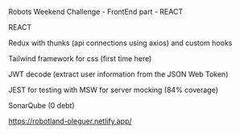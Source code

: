 Robots Weekend Challenge - FrontEnd part - REACT

REACT 

Redux with thunks (api connections using axios) and custom hooks

Tailwind framework for css (first time here) 

JWT decode (extract user information from the JSON Web Token) 

JEST for testing with MSW for server mocking (84% coverage)

SonarQube (0 debt) 

https://robotland-oleguer.netlify.app/
